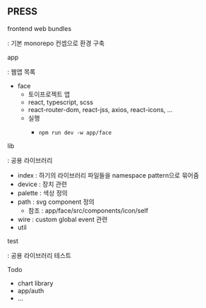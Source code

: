 ## PRESS

frontend web bundles

: 기본 monorepo 컨셉으로 환경 구축

app

: 웹앱 목록

- face
  - 토이프로젝트 앱
  - react, typescript, scss
  - react-router-dom, react-jss, axios, react-icons, ...
  - 실행
    - ```
      npm run dev -w app/face
      ```

lib

: 공용 라이브러리

- index : 하기의 라이브러리 파일들을 namespace pattern으로 묶어줌
- device : 장치 관련
- palette : 색상 정의
- path : svg component 정의
  - 참조 : app/face/src/components/icon/self
- wire : custom global event 관련
- util

test

: 공용 라이브러리 테스트


Todo

- chart library
- app/auth
- ...

```

```
